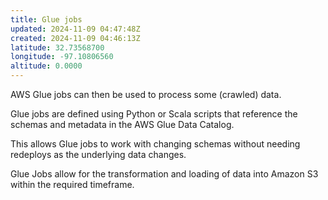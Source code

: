 ```yaml
---
title: Glue jobs
updated: 2024-11-09 04:47:48Z
created: 2024-11-09 04:46:13Z
latitude: 32.73568700
longitude: -97.10806560
altitude: 0.0000
---
```


AWS Glue jobs can then be used to process some (crawled) data.

Glue jobs are defined using Python or Scala scripts that reference the schemas and metadata in the AWS Glue Data Catalog. 

This allows Glue jobs to work with changing schemas without needing redeploys as the underlying data changes.

Glue Jobs allow for the transformation and loading of data into Amazon S3 within the required timeframe.